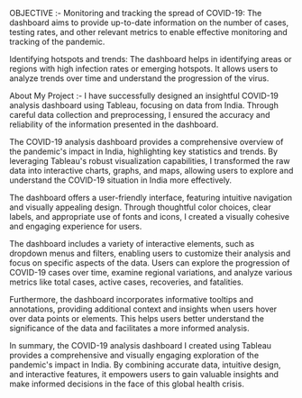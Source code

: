 OBJECTIVE :- Monitoring and tracking the spread of COVID-19: The dashboard aims to provide up-to-date information on the number of cases, testing rates, and other relevant metrics to enable effective monitoring and tracking of the pandemic.

Identifying hotspots and trends: The dashboard helps in identifying areas or regions with high infection rates or emerging hotspots. It allows users to analyze trends over time and understand the progression of the virus.

About My Project :-  I have successfully designed an insightful COVID-19 analysis dashboard using Tableau, focusing on data from India. Through careful data collection and preprocessing, I ensured the accuracy and reliability of the information presented in the dashboard.

The COVID-19 analysis dashboard provides a comprehensive overview of the pandemic's impact in India, highlighting key statistics and trends. By leveraging Tableau's robust visualization capabilities, I transformed the raw data into interactive charts, graphs, and maps, allowing users to explore and understand the COVID-19 situation in India more effectively.

The dashboard offers a user-friendly interface, featuring intuitive navigation and visually appealing design. Through thoughtful color choices, clear labels, and appropriate use of fonts and icons, I created a visually cohesive and engaging experience for users.

The dashboard includes a variety of interactive elements, such as dropdown menus and filters, enabling users to customize their analysis and focus on specific aspects of the data. Users can explore the progression of COVID-19 cases over time, examine regional variations, and analyze various metrics like total cases, active cases, recoveries, and fatalities.

Furthermore, the dashboard incorporates informative tooltips and annotations, providing additional context and insights when users hover over data points or elements. This helps users better understand the significance of the data and facilitates a more informed analysis.

In summary, the COVID-19 analysis dashboard I created using Tableau provides a comprehensive and visually engaging exploration of the pandemic's impact in India. By combining accurate data, intuitive design, and interactive features, it empowers users to gain valuable insights and make informed decisions in the face of this global health crisis.
